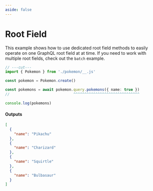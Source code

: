 ```yaml
---
aside: false
---
```


# Root Field

This example shows how to use dedicated root field methods to easily operate on one GraphQL root field at at time. If you need to work with multiple root fields, check out the `batch` example.

<!-- dprint-ignore-start -->
```ts twoslash
// ---cut---
import { Pokemon } from './pokemon/__.js'

const pokemon = Pokemon.create()

const pokemons = await pokemon.query.pokemons({ name: true })
//                             ^^^^^^^^^^^^^^^^^^^^^^^^^^^^^^

console.log(pokemons)
```
<!-- dprint-ignore-end -->

#### Outputs

<!-- dprint-ignore-start -->
```json
[
  {
    "name": "Pikachu"
  },
  {
    "name": "Charizard"
  },
  {
    "name": "Squirtle"
  },
  {
    "name": "Bulbasaur"
  }
]
```
<!-- dprint-ignore-end -->
